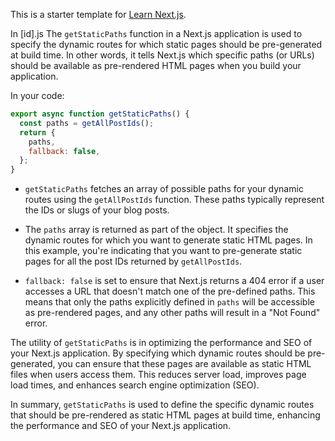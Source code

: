 This is a starter template for [Learn Next.js](https://nextjs.org/learn).

In [id].js
The `getStaticPaths` function in a Next.js application is used to specify the dynamic routes for which static pages should be pre-generated at build time. In other words, it tells Next.js which specific paths (or URLs) should be available as pre-rendered HTML pages when you build your application.

In your code:

```javascript
export async function getStaticPaths() {
  const paths = getAllPostIds();
  return {
    paths,
    fallback: false,
  };
}
```

- `getStaticPaths` fetches an array of possible paths for your dynamic routes using the `getAllPostIds` function. These paths typically represent the IDs or slugs of your blog posts.

- The `paths` array is returned as part of the object. It specifies the dynamic routes for which you want to generate static HTML pages. In this example, you're indicating that you want to pre-generate static pages for all the post IDs returned by `getAllPostIds`.

- `fallback: false` is set to ensure that Next.js returns a 404 error if a user accesses a URL that doesn't match one of the pre-defined paths. This means that only the paths explicitly defined in `paths` will be accessible as pre-rendered pages, and any other paths will result in a "Not Found" error.

The utility of `getStaticPaths` is in optimizing the performance and SEO of your Next.js application. By specifying which dynamic routes should be pre-generated, you can ensure that these pages are available as static HTML files when users access them. This reduces server load, improves page load times, and enhances search engine optimization (SEO).

In summary, `getStaticPaths` is used to define the specific dynamic routes that should be pre-rendered as static HTML pages at build time, enhancing the performance and SEO of your Next.js application.
